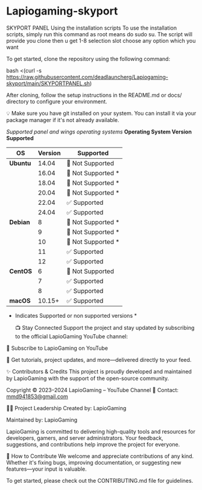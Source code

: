 # Lapiogaming-skyport
SKYPORT PANEL 
Using the installation scripts
To use the installation scripts, simply run this command as root means do sudo su. The script will provide you clone then u get 1-8 selection slot choose any option which you want 

To get started, clone the repository using the following command:

bash <(curl -s https://raw.githubusercontent.com/deadlauncherg/Lapiogaming-skyport/main/SKYPORTPANEL.sh)

After cloning, follow the setup instructions in the README.md or docs/ directory to configure your environment.

💡 Make sure you have git installed on your system. You can install it via your package manager if it's not already available.



*Supported panel and wings operating systems*
**Operating System	Version	Supported**

| **OS**     | **Version** | **Supported**       |
| ---------- | ----------- | ------------------- |
| **Ubuntu** | 14.04       | 🔴 Not Supported    |
|            | 16.04       | 🔴 Not Supported \* |
|            | 18.04       | 🔴 Not Supported \* |
|            | 20.04       | 🔴 Not Supported \* |
|            | 22.04       | ✅ Supported         |
|            | 24.04       | ✅ Supported         |
| **Debian** | 8           | 🔴 Not Supported \* |
|            | 9           | 🔴 Not Supported \* |
|            | 10          | 🔴 Not Supported \* |
|            | 11          | ✅ Supported         |
|            | 12          | ✅ Supported         |
| **CentOS** | 6           | 🔴 Not Supported    |
|            | 7           | ✅ Supported         |
|            | 8           | ✅ Supported         |
| **macOS**  | 10.15+      | ✅ Supported         |

* Indicates Supported or non supported versions *

  📺 Stay Connected
Support the project and stay updated by subscribing to the official LapioGaming YouTube channel:

🔗 Subscribe to LapioGaming on YouTube

🎥 Get tutorials, project updates, and more—delivered directly to your feed.

✨ Contributors & Credits
This project is proudly developed and maintained by LapioGaming with the support of the open-source community.

Copyright © 2023–2024
LapioGaming – YouTube Channel
📧 Contact: mmd941853@gmail.com

👨‍💻 Project Leadership
Created by: LapioGaming

Maintained by: LapioGaming

LapioGaming is committed to delivering high-quality tools and resources for developers, gamers, and server administrators. Your feedback, suggestions, and contributions help improve the project for everyone.

🤝 How to Contribute
We welcome and appreciate contributions of any kind. Whether it's fixing bugs, improving documentation, or suggesting new features—your input is valuable.

To get started, please check out the CONTRIBUTING.md file for guidelines.

